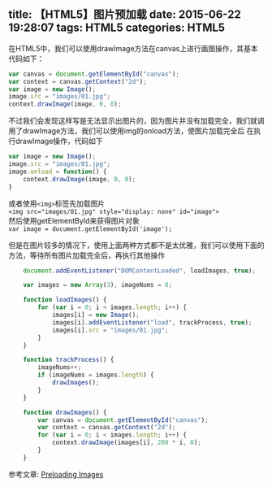 title: 【HTML5】图片预加载
date: 2015-06-22 19:28:07
tags: HTML5
categories: HTML5
---
在HTML5中，我们可以使用drawImage方法在canvas上进行画图操作，其基本代码如下：
```js
var canvas = document.getElementById("canvas");
var context = canvas.getContext("2d");
var image = new Image();
image.src = "images/01.jpg";
context.drawImage(image, 0, 0);  
```
不过我们会发现这样写是无法显示出图片的，因为图片并没有加载完全，我们就调用了drawImage方法，我们可以使用img的onload方法，使图片加载完全后
在执行drawImage操作，代码如下
```js
var image = new Image();
image.src = "images/01.jpg";
image.onload = function() {
    context.drawImage(image, 0, 0);
}
```
或者使用`<img>`标签先加载图片  
`<img src="images/01.jpg" style="display: none" id="image">`  
然后使用getElementById来获得图片对象  
`var image = document.getElementById('image');`  
<!-- more -->
但是在图片较多的情况下，使用上面两种方式都不是太优雅，我们可以使用下面的方法，等待所有图片加载完全后，再执行其他操作
```javascript
    document.addEventListener("DOMContentLoaded", loadImages, true);

    var images = new Array(3), imageNums = 0;

    function loadImages() {
        for (var i = 0; i < images.length; i++) {
            images[i] = new Image();
            images[i].addEventListener("load", trackProcess, true);
            images[i].src = "images/01.jpg";
        }
    }

    function trackProcess() {
        imageNums++;
        if (imageNums = images.length) {
            drawImages();
        }
    }

    function drawImages() {
        var canvas = document.getElementById("canvas");
        var context = canvas.getContext("2d");
        for (var i = 0; i < images.length; i++) {
            context.drawImage(images[i], 200 * i, 0);
        }
    }
```
参考文章: [Preloading Images](http://www.kirupa.com/html5/preloading_images.htm)
